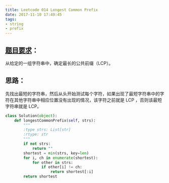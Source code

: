 ```yaml
---
title: Leetcode 014 Longest Common Prefix
date: 2017-11-10 17:49:45
tags:
- string
- prefix
---
```

## [题目要求][1]：
从给定的一组字符串中，确定最长的公共前缀（LCP）。

## 思路：
先找出最短的字符串，然后从头开始测试每个字符，如果出现了最短字符串中的字符在其他字符串中相应位置没有出现的情况，该字符之前就是 LCP ，否则该最短字符串就是 LCP。

``` python
class Solution(object):
    def longestCommonPrefix(self, strs):
        """
        :type strs: List[str]
        :rtype: str
        """
        if not strs:
            return ""
        shortest = min(strs, key=len)
        for i, ch in enumerate(shortest):
            for other in strs:
                if other[i] != ch:
                    return shortest[:i]
        return shortest
```

[1]:	https://leetcode.com/problems/longest-common-prefix/description/ "Longest Common Prefix"